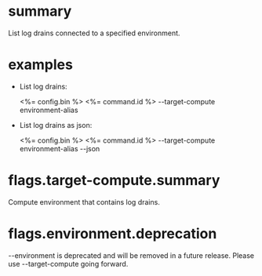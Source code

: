 # summary

List log drains connected to a specified environment.

# examples

- List log drains:

  <%= config.bin %> <%= command.id %> --target-compute environment-alias

- List log drains as json:

  <%= config.bin %> <%= command.id %> --target-compute environment-alias --json

# flags.target-compute.summary

Compute environment that contains log drains.

# flags.environment.deprecation

--environment is deprecated and will be removed in a future release. Please use --target-compute going forward.
